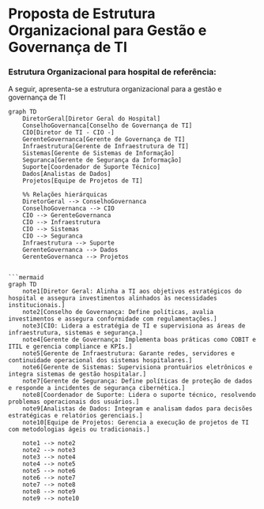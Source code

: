 # Proposta de Estrutura Organizacional para Gestão e Governança de TI

### Estrutura Organizacional para hospital de referência:

A seguir, apresenta-se a estrutura organizacional para a gestão e governança de TI 

```mermaid
graph TD
    DiretorGeral[Diretor Geral do Hospital]
    ConselhoGovernanca[Conselho de Governança de TI]
    CIO[Diretor de TI - CIO -]
    GerenteGovernanca[Gerente de Governança de TI]
    Infraestrutura[Gerente de Infraestrutura de TI]
    Sistemas[Gerente de Sistemas de Informação]
    Seguranca[Gerente de Segurança da Informação]
    Suporte[Coordenador de Suporte Técnico]
    Dados[Analistas de Dados]
    Projetos[Equipe de Projetos de TI]

    %% Relações hierárquicas
    DiretorGeral --> ConselhoGovernanca
    ConselhoGovernanca --> CIO
    CIO --> GerenteGovernanca
    CIO --> Infraestrutura
    CIO --> Sistemas
    CIO --> Seguranca
    Infraestrutura --> Suporte
    GerenteGovernanca --> Dados
    GerenteGovernanca --> Projetos


```mermaid
graph TD
    note1[Diretor Geral: Alinha a TI aos objetivos estratégicos do hospital e assegura investimentos alinhados às necessidades institucionais.]
    note2[Conselho de Governança: Define políticas, avalia investimentos e assegura conformidade com regulamentações.]
    note3[CIO: Lidera a estratégia de TI e supervisiona as áreas de infraestrutura, sistemas e segurança.]
    note4[Gerente de Governança: Implementa boas práticas como COBIT e ITIL e gerencia compliance e KPIs.]
    note5[Gerente de Infraestrutura: Garante redes, servidores e continuidade operacional dos sistemas hospitalares.]
    note6[Gerente de Sistemas: Supervisiona prontuários eletrônicos e integra sistemas de gestão hospitalar.]
    note7[Gerente de Segurança: Define políticas de proteção de dados e responde a incidentes de segurança cibernética.]
    note8[Coordenador de Suporte: Lidera o suporte técnico, resolvendo problemas operacionais dos usuários.]
    note9[Analistas de Dados: Integram e analisam dados para decisões estratégicas e relatórios gerenciais.]
    note10[Equipe de Projetos: Gerencia a execução de projetos de TI com metodologias ágeis ou tradicionais.]

    note1 --> note2
    note2 --> note3
    note3 --> note4
    note4 --> note5
    note5 --> note6
    note6 --> note7
    note7 --> note8
    note8 --> note9
    note9 --> note10
